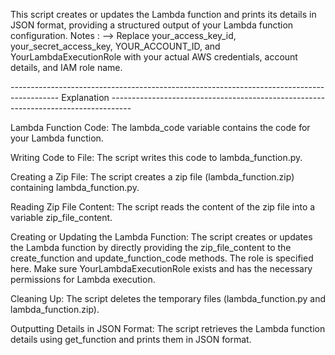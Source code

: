 This script creates or updates the Lambda function and prints its details in JSON format, providing a structured output of your Lambda function configuration.
Notes :
--> Replace your_access_key_id, your_secret_access_key, YOUR_ACCOUNT_ID, and YourLambdaExecutionRole with your actual AWS credentials, account details, and IAM role name.

------------------------------------------------------------------------------------------ Explanation -----------------------------------------------------------------------------------

Lambda Function Code: The lambda_code variable contains the code for your Lambda function.

Writing Code to File: The script writes this code to lambda_function.py.

Creating a Zip File: The script creates a zip file (lambda_function.zip) containing lambda_function.py.

Reading Zip File Content: The script reads the content of the zip file into a variable zip_file_content.

Creating or Updating the Lambda Function: 
The script creates or updates the Lambda function by directly providing the zip_file_content to the create_function and update_function_code methods.
The role is specified here. Make sure YourLambdaExecutionRole exists and has the necessary permissions for Lambda execution.

Cleaning Up: The script deletes the temporary files (lambda_function.py and lambda_function.zip).

Outputting Details in JSON Format: The script retrieves the Lambda function details using get_function and prints them in JSON format.
